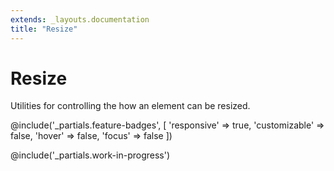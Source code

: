 ```yaml
---
extends: _layouts.documentation
title: "Resize"
---
```


# Resize

<div class="text-xl text-slate-light mb-4">
    Utilities for controlling the how an element can be resized.
</div>

@include('_partials.feature-badges', [
    'responsive' => true,
    'customizable' => false,
    'hover' => false,
    'focus' => false
])

@include('_partials.work-in-progress')
